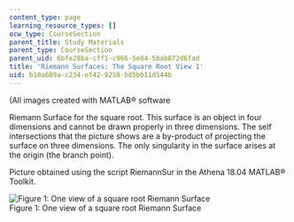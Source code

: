 ```yaml
---
content_type: page
learning_resource_types: []
ocw_type: CourseSection
parent_title: Study Materials
parent_type: CourseSection
parent_uid: 6bfe28ba-cff1-c966-5e04-5bab872d6fad
title: 'Riemann Surfaces: The Square Root View 1'
uid: b18a689a-c234-ef42-9258-bd5bb11d544b
---
```


(All images created with MATLAB® software

Riemann Surface for the square root. This surface is an object in four dimensions and cannot be drawn properly in three dimensions. The self intersections that the picture shows are a by-product of projecting the surface on three dimensions. The only singularity in the surface arises at the origin (the branch point).

Picture obtained using the script RiemannSur in the Athena 18.04 MATLAB® Toolkit.

![Figure 1: One view of a square root Riemann Surface](/courses/mathematics/18-04-complex-variables-with-applications-fall-1999/study-materials/riem_sqrt_Z_bvH.GIF)  
Figure 1: One view of a square root Riemann Surface